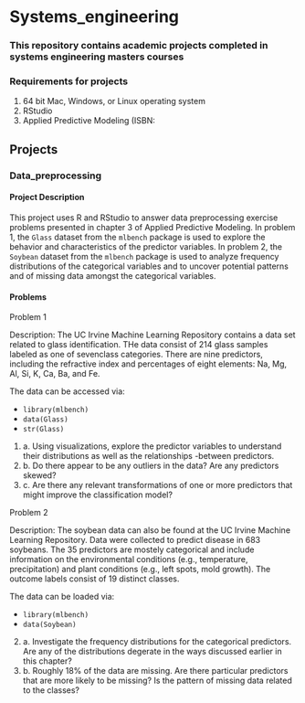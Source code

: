 # Systems_engineering
### This repository contains academic projects completed in systems engineering masters courses

### Requirements for projects
1. 64 bit Mac, Windows, or Linux operating system
2. RStudio
3. Applied Predictive Modeling (ISBN: 

## Projects

### Data_preprocessing

#### Project Description
This project uses R and RStudio to answer data preprocessing exercise problems presented in chapter 3 of Applied Predictive Modeling. In problem 1, the `Glass` dataset from the `mlbench` package is used to explore the behavior and characteristics of the predictor variables. In problem 2, the `Soybean` dataset from the `mlbench` package is used to analyze frequency distributions of the categorical variables and to uncover potential patterns and of missing data amongst the categorical variables.

#### Problems
Problem 1

Description: The UC Irvine Machine Learning Repository contains a data set related to glass identification. THe data consist of 214 glass samples labeled as one of sevenclass categories. There are nine predictors, including the refractive index and percentages of eight elements: Na, Mg, Al, Si, K, Ca, Ba, and Fe.

The data can be accessed via:
- `library(mlbench)`
- `data(Glass)`
- `str(Glass)`

1. a. Using visualizations, explore the predictor variables to understand their distributions as well as the relationships -between predictors.
1. b. Do there appear to be any outliers in the data? Are any predictors skewed?
1. c. Are there any relevant transformations of one or more predictors that might improve the classification model?


Problem 2

Description: The soybean data can also be found at the UC Irvine Machine Learning Repository. Data were collected to predict disease in 683 soybeans. The 35 predictors are mostely categorical and include information on the environmental conditions (e.g., temperature, precipitation) and plant conditions (e.g., left spots, mold growth). The outcome labels consist of 19 distinct classes.

The data can be loaded via:
- `library(mlbench)`
- `data(Soybean)`

2. a. Investigate the frequency distributions for the categorical predictors. Are any of the distributions degerate in the ways discussed earlier in this chapter?
2. b. Roughly 18% of the data are missing. Are there particular predictors that are more likely to be missing? Is the pattern of missing data related to the classes?
